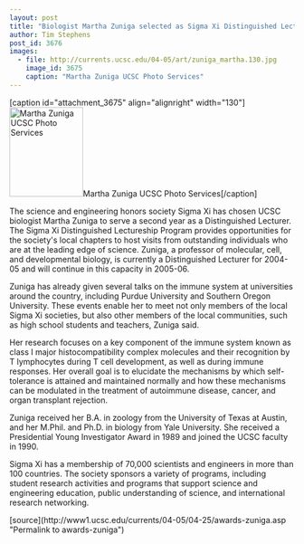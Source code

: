 ```yaml
---
layout: post
title: "Biologist Martha Zuniga selected as Sigma Xi Distinguished Lecturer"
author: Tim Stephens
post_id: 3676
images:
  - file: http://currents.ucsc.edu/04-05/art/zuniga_martha.130.jpg
    image_id: 3675
    caption: "Martha Zuniga UCSC Photo Services"
---
```


[caption id="attachment_3675" align="alignright" width="130"]<a href="http://localhost/mysite/wp-content/uploads/2005/04/zuniga_martha.130.jpg"><img class="size-full wp-image-3675" src="http://localhost/mysite/wp-content/uploads/2005/04/zuniga_martha.130.jpg" alt="Martha Zuniga UCSC Photo Services" width="130" height="158" /></a>Martha Zuniga UCSC Photo Services[/caption]
<a name="content" id="content"></a>
<p>
  The science and engineering honors society Sigma Xi has chosen UCSC biologist Martha Zuniga to serve a second year as a Distinguished Lecturer. The Sigma Xi Distinguished Lectureship Program provides opportunities for the society's local chapters to host visits from outstanding individuals who are at the leading edge of science. Zuniga, a professor of molecular, cell, and developmental biology, is currently a Distinguished Lecturer for 2004-05 and will continue in this capacity in 2005-06.
</p>
<p>
  Zuniga has already given several talks on the immune system at universities around the country, including Purdue University and Southern Oregon University. These events enable her to meet not only members of the local Sigma Xi societies, but also other members of the local communities, such as high school students and teachers, Zuniga said.
</p>
<p>
  Her research focuses on a key component of the immune system known as class I major histocompatibility complex molecules and their recognition by T lymphocytes during T cell development, as well as during immune responses. Her overall goal is to elucidate the mechanisms by which self-tolerance is attained and maintained normally and how these mechanisms can be modulated in the treatment of autoimmune disease, cancer, and organ transplant rejection.
</p>
<p>
  Zuniga received her B.A. in zoology from the University of Texas at Austin, and her M.Phil. and Ph.D. in biology from Yale University. She received a Presidential Young Investigator Award in 1989 and joined the UCSC faculty in 1990.
</p>
<p>
  Sigma Xi has a membership of 70,000 scientists and engineers in more than 100 countries. The society sponsors a variety of programs, including student research activities and programs that support science and engineering education, public understanding of science, and international research networking.
</p>
[source](http://www1.ucsc.edu/currents/04-05/04-25/awards-zuniga.asp "Permalink to awards-zuniga")
